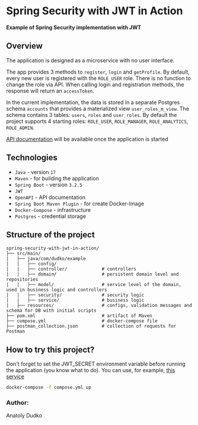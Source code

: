 # Spring Security with JWT in Action

**Example of Spring Security implementation with JWT**

## Overview

The application is designed as a microservice with no user interface.

The app provides 3 methods to `register`, `login` and `getProfile`. By default, every new user is registered with the
`ROLE_USER` role. There is no function to change the role via API. When calling login and registration methods, the
response will return an `accessToken`.

In the current implementation, the data is stored in a separate Postgres schema `accounts` that provides a materialized
view `user_roles_m_view`. The schema contains 3 tables: `users`, `roles` and `user_roles`. By default the project
supports 4 starting roles: `ROLE_USER`, `ROLE_MANAGER`, `ROLE_ANALYTICS`, `ROLE_ADMIN`.

[API documentation](http://localhost:8080/swagger-ui/index.html#/) will be available once the application is started

## Technologies

- `Java` - version `17`
- `Maven` - for building the application
- `Spring Boot` - version `3.2.5`
- `JWT`
- `OpenAPI` - API documentation
- `Spring Boot Maven Plugin` - for create Docker-Image
- `Docker-Compose` - infrastructure
- `Postgres` - credential storage

## Structure of the project

```
spring-security-with-jwt-in-action/
├── src/main/
|   ├── java/com/dudko/example
|   |   ├── config/
|   |   ├── controller/             # controllers
|   |   ├── domain/                 # persistent domain level and repositories
|   |   ├── model/                  # service level of the domain, used in business logic and controllers
|   |   ├── security/               # security logic
|   |   ├── service/                # business logic
|   ├── resources/                  # configs, validation messages and schema for DB with initial scripts
├── pom.xml                         # artifact of Maven
├── compose.yml                     # docker-compose file
├── postman_collection.json         # collection of requests for Postman
```

## How to try this project?

Don't forget to set the JWT_SECRET environment variable before running the application (you know what to do).
You can use, for example, [this service](https://emn178.github.io/online-tools/sha256.html)

```sh
docker-compose -f compose.yml up
```

### Author:

Anatoly Dudko
